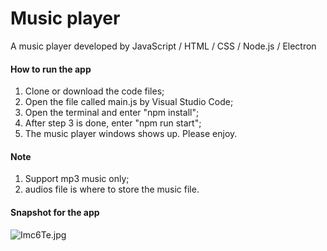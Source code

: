 # Music player
A music player developed by JavaScript / HTML / CSS / Node.js / Electron

#### How to run the app
1. Clone or download the code files;
2. Open the file called main.js by Visual Studio Code;
3. Open the terminal and enter "npm install";
4. After step 3 is done, enter "npm run start";
5. The music player windows shows up. Please enjoy.

#### Note
1. Support mp3 music only;
2. audios file is where to store the music file.

#### Snapshot for the app
![Imc6Te.jpg](https://s3.jpg.cm/2021/09/29/Imc6Te.jpg)
